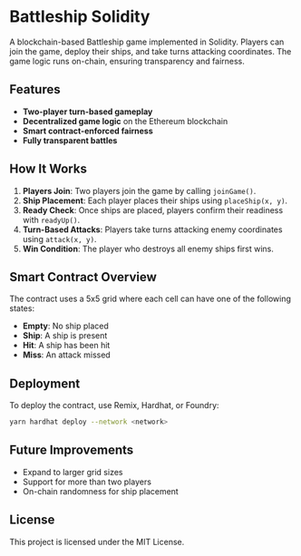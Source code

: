 # Battleship Solidity

A blockchain-based Battleship game implemented in Solidity. Players can join the game, deploy their ships, and take turns attacking coordinates. The game logic runs on-chain, ensuring transparency and fairness.

## Features
- **Two-player turn-based gameplay**
- **Decentralized game logic** on the Ethereum blockchain
- **Smart contract-enforced fairness**
- **Fully transparent battles**

## How It Works
1. **Players Join**: Two players join the game by calling `joinGame()`.
2. **Ship Placement**: Each player places their ships using `placeShip(x, y)`. 
3. **Ready Check**: Once ships are placed, players confirm their readiness with `readyUp()`.
4. **Turn-Based Attacks**: Players take turns attacking enemy coordinates using `attack(x, y)`.
5. **Win Condition**: The player who destroys all enemy ships first wins.

## Smart Contract Overview 
The contract uses a 5x5 grid where each cell can have one of the following states:
- **Empty**: No ship placed
- **Ship**: A ship is present
- **Hit**: A ship has been hit 
- **Miss**: An attack missed

## Deployment
To deploy the contract, use Remix, Hardhat, or Foundry:
```sh
yarn hardhat deploy --network <network>
```

## Future Improvements
- Expand to larger grid sizes
- Support for more than two players
- On-chain randomness for ship placement

## License
This project is licensed under the MIT License.

